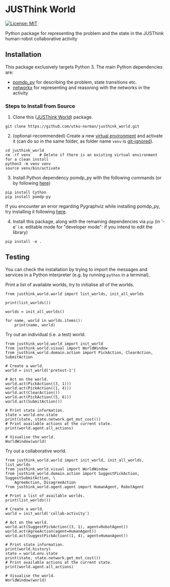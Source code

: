 # JUSThink World

[![License: MIT](https://img.shields.io/badge/License-MIT-yellow.svg)](https://opensource.org/licenses/MIT)

Python package for representing the problem and the state in the JUSThink human-robot collaborative activity


## Installation

This package exclusively targets Python 3. 
The main Python dependencies are:

* [pomdp_py](https://h2r.github.io/pomdp-py/html/) for describing the problem, state transitions etc.
* [networkx](https://networkx.org/) for representing and reasoning with the networks in the activity


### Steps to Install from Source

1) Clone this ([JUSThink World](https://github.com/utku-norman/justhink_world)) package.
```
git clone https://github.com/utku-norman/justhink_world.git
```

2) (optional-recommended) Create a new [virtual environment](https://docs.python.org/3/tutorial/venv.html) and activate it (can do so in the same folder, as folder name `venv` is [git-ignored](https://git-scm.com/docs/gitignore)).
```
cd justhink_world
rm -rf venv    # Delete if there is an existing virtual environment for a clean install
python3 -m venv venv
source venv/bin/activate
```

3) Install Python dependency pomdp_py with the following commands (or by following [here](https://h2r.github.io/pomdp-py/html/installation.html))
```
pip install Cython
pip install pomdp-py
```
If you encounter an error regarding Pygraphviz while installing pomdp_py, try installing it following [here](https://pygraphviz.github.io/documentation/stable/install.html).

4) Install this package, along with the remaining dependencies via `pip` (in '-e' i.e. editable mode for "developer mode": if you intend to edit the library)
```
pip install -e .
```


## Testing

You can check the installation by trying to import the messages and services in a Python interpreter (e.g. by running `python` in a terminal).

Print a list of available worlds, try to initialise all of the worlds.
```
from justhink_world.world import list_worlds, init_all_worlds

print(list_worlds())

worlds = init_all_worlds()

for name, world in worlds.items():
    print(name, world)
```

Try out an individual (i.e. a test) world.
```
from justhink_world.world import init_world
from justhink_world.visual import WorldWindow
from justhink_world.domain.action import PickAction, ClearAction, SubmitAction

# Create a world.
world = init_world('pretest-1')

# Act on the world.
world.act(PickAction((3, 1)))
world.act(PickAction((1, 4)))
world.act(ClearAction())
world.act(PickAction((5, 6)))
world.act(SubmitAction())

# Print state information. 
state = world.env.state
print(state, state.network.get_mst_cost())
# Print available actions at the current state.
print(world.agent.all_actions)

# Visualise the world.
WorldWindow(world)

```


Try out a collaborative world.
```
from justhink_world.world import init_world, init_all_worlds, list_worlds
from justhink_world.visual import WorldWindow
from justhink_world.domain.action import SuggestPickAction, SuggestSubmitAction, \
	AgreeAction, DisagreeAction
from justhink_world.agent.agent import HumanAgent, RobotAgent

# Print a list of available worlds.
print(list_worlds())

# Create a world.
world = init_world('collab-activity')

# Act on the world.
world.act(SuggestPickAction((3, 1), agent=RobotAgent))
world.act(AgreeAction(agent=HumanAgent))
world.act(SuggestPickAction((1, 4), agent=HumanAgent))

# Print state information.
print(world.history)
state = world.env.state
print(state, state.network.get_mst_cost())
# Print available actions at the current state.
print(world.agent.all_actions)

# Visualise the world.
WorldWindow(world)


```


